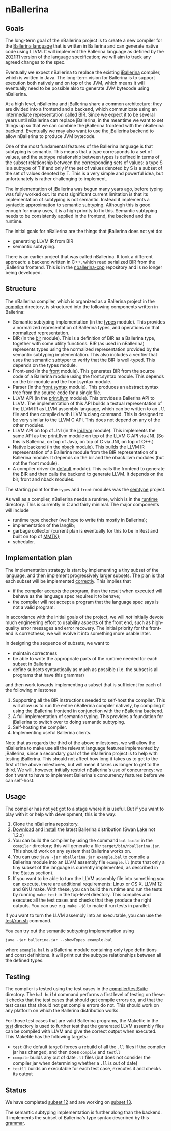 # nBallerina

## Goals

The long-term goal of the nBallerina project is to create a new compiler for the [Ballerina language](https://ballerina.io/) that is written in Ballerina and can generate native code using LLVM. It will implement the Ballerina language as defined by the [2021R1](https://ballerina.io/spec/lang/2021R1/) version of the language specification; we will aim to track any agreed changes to the spec.

Eventually we expect nBallerina to replace the existing [jBallerina](https://github.com/ballerina-platform/ballerina-lang) compiler, which is written in Java. The long-term vision for Ballerina is to support execution both natively and on top of the JVM, which means it will eventually need to be possible also to generate JVM bytecode using nBallerina.

At a high level, nBallerina and jBallerina share a common architecture: they are divided into a frontend and a backend, which communicate using an intermediate representation called BIR. Since we expect it to be several years until nBallerina can replace jBallerina, in the meantime we want to set things up so that we can combine the jBallerina frontend with the nBallerina backend. Eventually we may also want to use the jBallerina backend to allow nBallerina to produce JVM bytecode.

One of the most fundamental features of the Ballerina language is that subtyping is semantic. This means that a type corresponds to a set of values, and the subtype relationship between types is defined in terms of the subset relationship between the corresponding sets of values: a type S is a subtype of T if and only if the set of values denoted by S is a subset of the set of values denoted by T. This is a very simple and powerful idea, but unfortunately is rather challenging to implement.

The implementation of jBallerina was begun many years ago, before typing was fully worked out. Its most significant current limitation is that its implementation of subtyping is not semantic. Instead it implements a syntactic approximation to semantic subtyping. Although this is good enough for many uses, it is a high priority to fix this. Semantic subtyping needs to be consistently applied in the frontend, the backend and the runtime.

The initial goals for nBallerina are the things that jBallerina does not yet do:

*   generating LLVM IR from BIR
*   semantic subtyping.

There is an earlier project that was called nBallerina. It took a different approach: a backend written in C++, which read serialized BIR from the jBallerina frontend. This is in the [nballerina-cpp](https://github.com/ballerina-platform/nballerina-cpp) repository and is no longer being developed.

## Structure

The nBallerina compiler, which is organized as a Ballerina project in the [compiler](compiler/) directory, is structured into the following components written in Ballerina:

*   Semantic subtyping implementation (in the [types](compiler/modules/types) module). This provides a normalized representation of Ballerina types, and operations on that normalized representation.
*   BIR (in the [bir](compiler/modules/bir) module). This is a definition of BIR as a Ballerina type, together with some utility functions. BIR (as used in nBallerina) represents types using the normalized representation provided by the semantic subtyping implementation. This also includes a verifier that uses the semantic subtyper to verify that the BIR is well-typed. This depends on the types module.
*   Front-end (in the [front](compiler/modules/front) module). This generates BIR from the source code of a Ballerina module using the front.syntax module. This depends on the bir module and the front.syntax module.
*   Parser (in the  [front.syntax](compiler/modules/front.syntax) module). This produces an abstract syntax tree from the source code for a single file.
*   LLVM API (in the [print.llvm](compiler/modules/print.llvm) module). This provides a Ballerina API to LLVM. The implementation of this API builds a textual representation of the LLVM IR as LLVM assembly language, which can be written to an `.ll` file and then compiled with LLVM's clang command. This is designed to be very similar to the LLVM C API. This does not depend on any of the other modules.
*   LLVM API on top of JNI (in the [jni.llvm](llvm_jni/modules/jni.llvm) module). This implements the same API as the print.llvm module on top of the LLVM C API via JNI. (So this is Ballerina, on top of Java, on top of C via JNI, on top of C++.)
*   Native backend (in the [nback](compiler/modules/nback) module). This builds the LLVM IR representation of a Ballerina module from the BIR representation of a Ballerina module. It depends on the bir and the nback.llvm modules (but not the front module).
*   A compiler driver (in [default](compiler/main.bal) module). This calls the frontend to generate the BIR and then calls the backend to generate LLVM. It depends on the bir, front and nback modules.

The starting point for the `types` and `front` modules was the [semtype](https://github.com/jclark/semtype) project.

As well as a compiler, nBallerina needs a runtime, which is in the [runtime](runtime) directory. This is currently in C and fairly minimal. The major components will include

*   runtime type checker (we hope to write this mostly in Ballerina);
*   implementation of the langlib;
*   garbage collector (current plan is eventually for this to be in Rust and built on top of [MMTK](https://www.mmtk.io/));
*   scheduler.

<!--
Say something about libraries
Safe FFI interface. We have not started this bit yet.
-->

## Implementation plan

The implementation strategy is start by implementing a tiny subset of the language, and then implement progressively larger subsets. The plan is that
each subset will be implemented [correctly](docs/correctness.md). This implies that

- if the compiler accepts the program, then the result when executed will behave as the language spec requires it to behave;
- the compiler will not accept a program that the language spec says is not a valid program.

In accordance with the initial goals of the project, we will *not* initially devote much engineering effort to usability aspects of the front end, such as high-quality error messages and error recovery. The initial priority for the front-end is correctness; we will evolve it into something more usable later.

In designing the sequence of subsets, we want to

* maintain correctness
* be able to write the appropriate parts of the runtime needed for each subset in Ballerina
* define subsets syntactically as much as possible (i.e. the subset is all programs that have this grammar) 

and then work towards implementing a subset that is sufficient for each of the following milestones

1. Supporting all the BIR instructions needed to self-host the compiler. This will allow us to run the entire nBallerina compiler natively, by compiling it using the jBallerina frontend in conjunction with the nBallerina backend.
2. A full implementation of semantic typing. This provides a foundation for jBallerina to switch over to doing semantic subtyping.
3. Self-hosting the compiler.
4. Implementing useful Ballerina clients.

Note that as regards the third of the above milestones, we will allow the nBallerina to make use all the relevant language features implemented by jBallerina, since a secondary goal of the nBallerina project is to help with testing jBallerina. This should not affect how long it takes us to get to the first of the above milestones, but will mean it takes us longer to get to the third. We will, however, initially restrict nBallerina's use of concurrency: we don't want to have to implement Ballerina's concurrency features before we can self-host.

## Usage

The compiler has not yet got to a stage where it is useful. But if you want to play with it or help with development, this is the way:

1. Clone the nBallerina repository.
2. [Download](https://ballerina.io/downloads/) and [install](https://ballerina.io/learn/user-guide/getting-started/installation-options/) the latest Ballerina distribution (Swan Lake not 1.2.x)
3. You can build the compiler by using the command `bal build` in the `compiler` directory; this will generate a file `target/bin/nballerina.jar`. This should work on any system that Ballerina works on.
4. You can use `java -jar nballerina.jar example.bal` to compile a Ballerina module into an LLVM assembly file `example.ll` (note that only a tiny subset of the language is currently implemented, as described in the Status section).
5. If you want to be able to turn the LLVM assembly file into something you can execute, there are additional requirements: Linux or OS X, LLVM 12 and GNU make. With these, you can build the runtime and run the tests by running `make test` in the top-level directory. This compiles and executes all the test cases and checks that they produce the right outputs. You can use e.g. `make -j8` to make it run tests in parallel.

If you want to turn the LLVM assembly into an executable, you can use the [test/run.sh](test/run.sh) command.

You can try out the semantic subtyping implementation using

```
java -jar ballerina.jar --showTypes example.bal
```

where `example.bal` is a Ballerina module containing only type definitions and const definitions.  It will print out the subtype relationships between all the defined types.

## Testing

The compiler is tested using the test cases in the [compiler/testSuite](compiler/testSuite/) directory. The `bal build` command performs a first level of testing on these: it checks that the test cases that should get compile errors do, and that the test cases that should not get compile errors do not. This should work on any platform on which the Ballerina distribution works.

For those test cases that are valid Ballerina programs, the Makefile in the [test](test/) directory is used to further test that the generated LLVM assembly files can be compiled with LLVM and give the correct output when executed. This Makefile has the following targets:

* `test` (the default target) forces a rebuild of all the `.ll` files if the compiler jar has changed, and then does `compile` and `testll`
* `compile` builds any out of date `.ll` files (but does not consider the compiler jar when determining whether a `.ll` is out of date)
* `testll` builds an executable for each test case, executes it and checks its output

## Status

We have completed [subset 12](docs/subset12.md) and are working on [subset 13](docs/subset13.md).

The semantic subtyping implementation is further along than the backend. It implements the subset of Ballerina's type syntax described by this [grammar](docs/type-subset.md).
